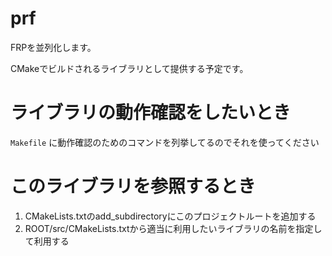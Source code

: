 # prf
FRPを並列化します。

CMakeでビルドされるライブラリとして提供する予定です。

# ライブラリの動作確認をしたいとき
`Makefile` に動作確認のためのコマンドを列挙してるのでそれを使ってください

# このライブラリを参照するとき
1. CMakeLists.txtのadd_subdirectoryにこのプロジェクトルートを追加する
2. ROOT/src/CMakeLists.txtから適当に利用したいライブラリの名前を指定して利用する

